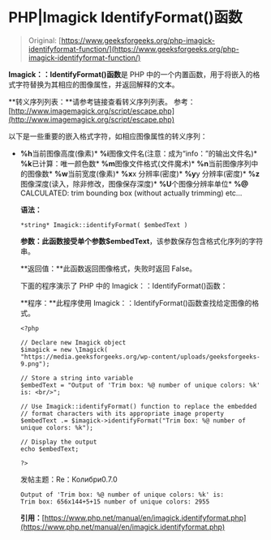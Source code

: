 # PHP|Imagick IdentifyFormat()函数

> Original: [https://www.geeksforgeeks.org/php-imagick-identifyformat-function/](https://www.geeksforgeeks.org/php-imagick-identifyformat-function/)

**Imagick：：IdentifyFormat()函数**是 PHP 中的一个内置函数，用于将嵌入的格式字符替换为其相应的图像属性，并返回解释的文本。

**转义序列列表：**请参考链接查看转义序列列表。 参考：[http://www.imagemagick.org/script/escape.php](http://www.imagemagick.org/script/escape.php)

以下是一些重要的嵌入格式字符，如相应图像属性的转义序列：

*   **%h**当前图像高度(像素)*   **%i**图像文件名(注意：成为“info：”的输出文件名)*   **%k**已计算：唯一颜色数*   **%m**图像文件格式(文件魔术)*   **%n**当前图像序列中的图像数*   **%w**当前宽度(像素)*   **%x**x 分辨率(密度)*   **%y**y 分辨率(密度)*   **%z**图像深度(读入，除非修改，图像保存深度)*   **%U**个图像分辨率单位*   **%@** CALCULATED: trim bounding box (without actually trimming) etc…

    **语法：**

    ```
    *string* Imagick::identifyFormat( $embedText )
    ```

    **参数：**此函数接受单个参数**$embedText**，该参数保存包含格式化序列的字符串。

    **返回值：**此函数返回图像格式，失败时返回 False。

    下面的程序演示了 PHP 中的 Imagick：：IdentifyFormat()函数：

    **程序：**此程序使用 Imagick：：IdentifyFormat()函数查找给定图像的格式。

    ```
    <?php

    // Declare new Imagick object
    $imagick = new \Imagick(
    "https://media.geeksforgeeks.org/wp-content/uploads/geeksforgeeks-9.png");

    // Store a string into variable
    $embedText = "Output of 'Trim box: %@ number of unique colors: %k' is: <br/>";

    // Use Imagick::identifyFormat() function to replace the embedded
    // format characters with its appropriate image property
    $embedText .= $imagick->identifyFormat("Trim box: %@ number of unique colors: %k");

    // Display the output
    echo $embedText;

    ?>
    ```

    发帖主题：Re：Колибри0.7.0

    ```
    Output of 'Trim box: %@ number of unique colors: %k' is:
    Trim box: 656x144+5+15 number of unique colors: 2955
    ```

    **引用：**[https://www.php.net/manual/en/imagick.identifyformat.php](https://www.php.net/manual/en/imagick.identifyformat.php)